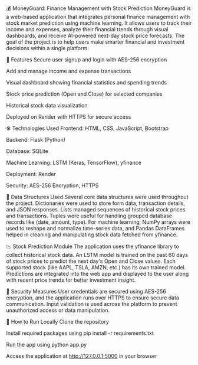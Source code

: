 💰 MoneyGuard: Finance Management with Stock Prediction
MoneyGuard is a web-based application that integrates personal finance management with stock market prediction using machine learning. It allows users to track their income and expenses, analyze their financial trends through visual dashboards, and receive AI-powered next-day stock price forecasts. The goal of the project is to help users make smarter financial and investment decisions within a single platform.

🚀 Features
Secure user signup and login with AES-256 encryption

Add and manage income and expense transactions

Visual dashboard showing financial statistics and spending trends

Stock price prediction (Open and Close) for selected companies

Historical stock data visualization

Deployed on Render with HTTPS for secure access

⚙️ Technologies Used
Frontend: HTML, CSS, JavaScript, Bootstrap

Backend: Flask (Python)

Database: SQLite

Machine Learning: LSTM (Keras, TensorFlow), yfinance

Deployment: Render

Security: AES-256 Encryption, HTTPS

🧠 Data Structures Used
Several core data structures were used throughout the project. Dictionaries were used to store form data, transaction details, and JSON responses. Lists managed sequences of historical stock prices and transactions. Tuples were useful for handling grouped database records like (date, amount, type). For machine learning, NumPy arrays were used to reshape and normalize time-series data, and Pandas DataFrames helped in cleaning and manipulating stock data fetched from yfinance.

📉 Stock Prediction Module
The application uses the yfinance library to collect historical stock data. An LSTM model is trained on the past 60 days of stock prices to predict the next day's Open and Close values. Each supported stock (like AAPL, TSLA, AMZN, etc.) has its own trained model. Predictions are integrated into the web app and displayed to the user along with recent price trends for better investment insight.

🔐 Security Measures
User credentials are secured using AES-256 encryption, and the application runs over HTTPS to ensure secure data communication. Input validation is used across the platform to prevent unauthorized access or data manipulation.

📌 How to Run Locally
Clone the repository

Install required packages using pip install -r requirements.txt

Run the app using python app.py

Access the application at http://127.0.0.1:5000 in your browser

